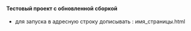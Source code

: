 #### Тестовый проект с обновленной сборкой
* для запуска в адресную строку дописывать : имя_страницы.html
